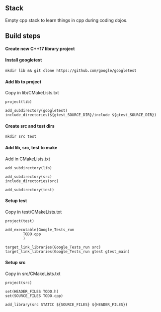 ## Stack

Empty cpp stack to learn things in cpp during coding dojos.

## Build steps

#### Create new C++17 library project

#### Install googletest 
`mkdir lib && git clone https://github.com/google/googletest`

#### Add lib to project
Copy in lib/CMakeLists.txt
```
project(lib)

add_subdirectory(googletest)
include_directories(${gtest_SOURCE_DIR}/include ${gtest_SOURCE_DIR})
``` 

#### Create src and test dirs
`mkdir src test`

#### Add lib, src, test to make
Add in CMakeLists.txt
```
add_subdirectory(lib)

add_subdirectory(src)
include_directories(src)

add_subdirectory(test)
```

#### Setup test
Copy in test/CMakeLists.txt
```
project(test)

add_executable(Google_Tests_run
        TODO.cpp
        )

target_link_libraries(Google_Tests_run src)
target_link_libraries(Google_Tests_run gtest gtest_main)
```

#### Setup src
Copy in src/CMakeLists.txt
```
project(src)

set(HEADER_FILES TODO.h)
set(SOURCE_FILES TODO.cpp)

add_library(src STATIC ${SOURCE_FILES} ${HEADER_FILES})
```

